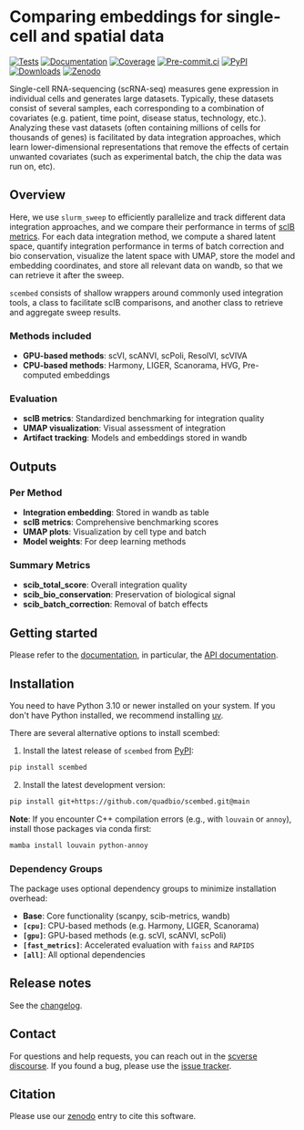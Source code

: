# Comparing embeddings for single-cell and spatial data

[![Tests][badge-tests]][tests]
[![Documentation][badge-docs]][documentation]
[![Coverage][badge-coverage]][coverage]
[![Pre-commit.ci][badge-pre-commit]][pre-commit]
[![PyPI][badge-pypi]][pypi]
[![Downloads][badge-downloads]][downloads]
[![Zenodo][badge-zenodo]][zenodo]


[badge-tests]: https://img.shields.io/github/actions/workflow/status/quadbio/scembed/test.yaml?branch=main
[badge-docs]: https://img.shields.io/readthedocs/scembed
[badge-coverage]: https://codecov.io/gh/quadbio/scembed/branch/main/graph/badge.svg
[badge-pre-commit]: https://results.pre-commit.ci/badge/github/quadbio/scembed/main.svg
[badge-pypi]: https://img.shields.io/pypi/v/scembed.svg
[badge-downloads]: https://static.pepy.tech/badge/scembed
[badge-zenodo]: https://zenodo.org/badge/1046168919.svg


Single-cell RNA-sequencing (scRNA-seq) measures gene expression in individual cells and generates large datasets. Typically, these datasets consist of several samples, each corresponding to a combination of covariates (e.g. patient, time point, disease status, technology, etc.). Analyzing these vast datasets (often containing millions of cells for thousands of genes) is facilitated by data integration approaches, which learn lower-dimensional representations that remove the effects of certain unwanted covariates (such as experimental batch, the chip the data was run on, etc).

## Overview
Here, we use `slurm_sweep` to efficiently parallelize and track different data integration approaches, and we compare their performance in terms of [scIB metrics](https://scib-metrics.readthedocs.io/en/stable/). For each data integration method, we compute a shared latent space, quantify integration performance in terms of batch correction and bio conservation, visualize the latent space with UMAP, store the model and embedding coordinates, and store all relevant data on wandb, so that we can retrieve it after the sweep.

`scembed` consists of shallow wrappers around commonly used integration tools, a class to facilitate scIB comparisons, and another class to retrieve and aggregate sweep results.

### Methods included
- **GPU-based methods**: scVI, scANVI, scPoli, ResolVI, scVIVA
- **CPU-based methods**: Harmony, LIGER, Scanorama, HVG, Pre-computed embeddings

### Evaluation
- **scIB metrics**: Standardized benchmarking for integration quality
- **UMAP visualization**: Visual assessment of integration
- **Artifact tracking**: Models and embeddings stored in wandb

## Outputs

### Per Method
- **Integration embedding**: Stored in wandb as table
- **scIB metrics**: Comprehensive benchmarking scores
- **UMAP plots**: Visualization by cell type and batch
- **Model weights**: For deep learning methods

### Summary Metrics
- **scib_total_score**: Overall integration quality
- **scib_bio_conservation**: Preservation of biological signal
- **scib_batch_correction**: Removal of batch effects

## Getting started

Please refer to the [documentation][],
in particular, the [API documentation][].

## Installation

You need to have Python 3.10 or newer installed on your system.
If you don't have Python installed, we recommend installing [uv][].

There are several alternative options to install scembed:

1. Install the latest release of `scembed` from [PyPI][]:

```bash
pip install scembed
```

2. Install the latest development version:

```bash
pip install git+https://github.com/quadbio/scembed.git@main
```

**Note**: If you encounter C++ compilation errors (e.g., with `louvain` or `annoy`), install those packages via conda first:
```bash
mamba install louvain python-annoy
```

### Dependency Groups

The package uses optional dependency groups to minimize installation overhead:

- **Base**: Core functionality (scanpy, scib-metrics, wandb)
- **`[cpu]`**: CPU-based methods (e.g. Harmony, LIGER, Scanorama)
- **`[gpu]`**: GPU-based methods (e.g. scVI, scANVI, scPoli)
- **`[fast_metrics]`**: Accelerated evaluation with `faiss` and `RAPIDS`
- **`[all]`**: All optional dependencies

## Release notes

See the [changelog][].

## Contact

For questions and help requests, you can reach out in the [scverse discourse][].
If you found a bug, please use the [issue tracker][].

## Citation

Please use our [zenodo][] entry to cite this software.

[uv]: https://github.com/astral-sh/uv
[scverse discourse]: https://discourse.scverse.org/
[issue tracker]: https://github.com/quadbio/scembed/issues
[tests]: https://github.com/quadbio/scembed/actions/workflows/test.yaml
[documentation]: https://scembed.readthedocs.io
[changelog]: https://scembed.readthedocs.io/en/latest/changelog.html
[api documentation]: https://scembed.readthedocs.io/en/latest/api.html
[pypi]: https://pypi.org/project/scembed

[coverage]: https://codecov.io/gh/quadbio/scembed
[pre-commit]: https://results.pre-commit.ci/latest/github/quadbio/scembed/main
[downloads]: https://pepy.tech/project/scembed
[zenodo]: https://doi.org/10.5281/zenodo.16982001
